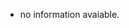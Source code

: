 - no information avaiable.

<!---
user206957845366721/user206957845366721 is a ✨ special ✨ repository because its `README.md` (this file) appears on your GitHub profile.
You can click the Preview link to take a look at your changes.
--->
